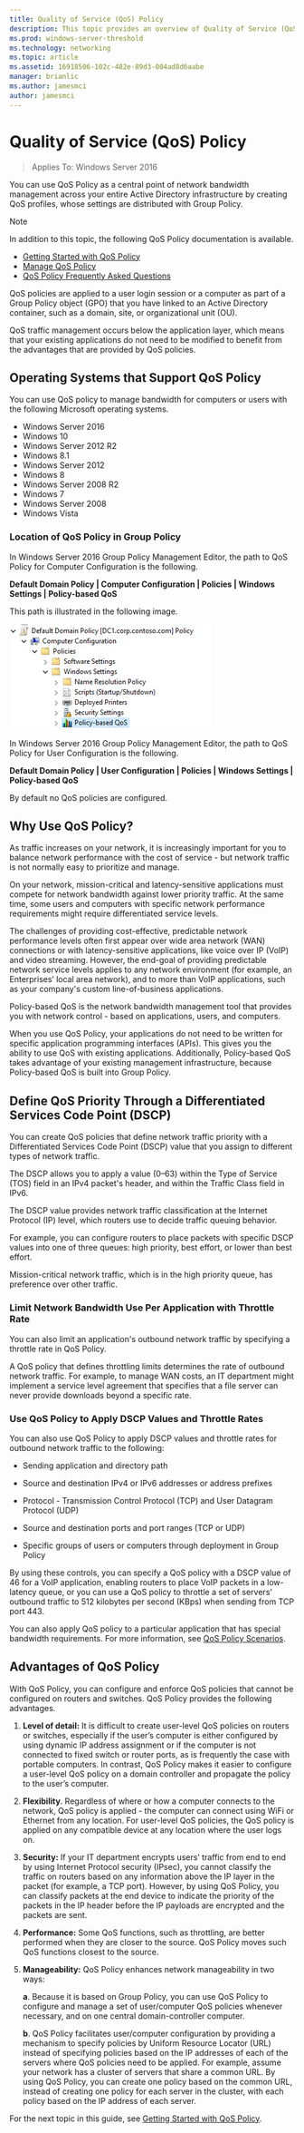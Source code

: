 ```yaml
---
title: Quality of Service (QoS) Policy
description: This topic provides an overview of Quality of Service (QoS) Policy, which allows you to use Group Policy to prioritize network traffic bandwidth of specific applications and services in Windows Server 2016.
ms.prod: windows-server-threshold
ms.technology: networking
ms.topic: article
ms.assetid: 16918506-102c-482e-89d3-004ad8d6aabe
manager: brianlic
ms.author: jamesmci
author: jamesmci
---
```


# Quality of Service \(QoS\) Policy

>Applies To: Windows Server 2016

You can use QoS Policy as a central point of network bandwidth management across your entire Active Directory infrastructure by creating QoS profiles, whose settings are distributed with Group Policy.

>[!NOTE]
>  In addition to this topic, the following QoS Policy documentation is available.  
>   
>  - [Getting Started with QoS Policy](qos-policy-get-started.md)
>  - [Manage QoS Policy](qos-policy-manage.md)
>  - [QoS Policy Frequently Asked Questions](qos-policy-faq.md)

QoS policies are applied to a user login session or a computer as part of a Group Policy object \(GPO\) that you have linked to an Active Directory container, such as a domain, site, or organizational unit \(OU\).

QoS traffic management occurs below the application layer, which means that your existing applications do not need to be modified to benefit from the advantages that are provided by QoS policies.

## Operating Systems that Support QoS Policy

You can use QoS policy to manage bandwidth for computers or users with the following Microsoft operating systems.

- Windows Server 2016
- Windows 10
- Windows Server 2012 R2
- Windows 8.1
- Windows Server 2012
- Windows 8
- Windows Server 2008 R2
- Windows 7
- Windows Server 2008
- Windows Vista

### Location of QoS Policy in Group Policy

In Windows Server 2016 Group Policy Management Editor, the path to QoS Policy for Computer Configuration is the following.

**Default Domain Policy | Computer Configuration | Policies | Windows Settings | Policy\-based QoS**

This path is illustrated in the following image.

![Location of QoS Policy in Group Policy](../../media/QoS/QoS-Gp.jpg)

In Windows Server 2016 Group Policy Management Editor, the path to QoS Policy for User Configuration is the following.

**Default Domain Policy | User Configuration | Policies | Windows Settings | Policy\-based QoS**

By default no QoS policies are configured.

## Why Use QoS Policy?
  
As traffic increases on your network, it is increasingly important for you to balance network performance with the cost of service - but network traffic is not normally easy to prioritize and manage.

On your network, mission\-critical and latency\-sensitive applications must compete for network bandwidth against lower priority traffic. At the same time, some users and computers with specific network performance requirements might require differentiated service levels.

The challenges of providing cost-effective, predictable network performance levels often first appear over wide area network \(WAN\) connections or with latency-sensitive applications, like voice over IP \(VoIP\) and video streaming. However, the end-goal of providing predictable network service levels applies to any network environment \(for example, an Enterprises’ local area network\), and to more than VoIP applications, such as your company's custom line\-of\-business applications.
  
Policy-based QoS is the network bandwidth management tool that provides you with network control -  based on applications, users, and computers. 

When you use QoS Policy, your applications do not need to be written for specific application programming interfaces \(APIs\). This gives you the ability to use QoS with existing applications. Additionally, Policy-based QoS takes advantage of your existing management infrastructure, because Policy-based QoS is built into Group Policy.

## Define QoS Priority Through a Differentiated Services Code Point \(DSCP\)
  
You can create QoS policies that define network traffic priority with a Differentiated Services Code Point \(DSCP\) value that you assign to different types of network traffic. 

The DSCP allows you to apply a value \(0–63\) within the Type of Service \(TOS\) field in an IPv4 packet's header, and within the Traffic Class field in IPv6. 

The DSCP value provides network traffic classification at the Internet Protocol \(IP\) level, which routers use to decide traffic queuing behavior. 

For example, you can configure routers to place packets with specific DSCP values into one of three queues: high priority, best effort, or lower than best effort. 

Mission-critical network traffic, which is in the high priority queue, has preference over other traffic.

### Limit Network Bandwidth Use Per Application with Throttle Rate

You can also limit an application's outbound network traffic by specifying a throttle rate in QoS Policy.

A QoS policy that defines throttling limits determines the rate of outbound network traffic. For example, to manage WAN costs, an IT department might implement a service level agreement that specifies that a file server can never provide downloads beyond a specific rate.  

### Use QoS Policy to Apply DSCP Values and Throttle Rates

You can also use QoS Policy to apply DSCP values and throttle rates for outbound network traffic to the following:

- Sending application and directory path

- Source and destination IPv4 or IPv6 addresses or address prefixes

- Protocol - Transmission Control Protocol \(TCP\) and User Datagram Protocol \(UDP\)

- Source and destination ports and port ranges \(TCP or UDP\)

- Specific groups of users or computers through deployment in Group Policy

By using these controls, you can specify a QoS policy with a DSCP value of 46 for a VoIP application, enabling routers to place VoIP packets in a low-latency queue, or you can use a QoS policy to throttle a set of servers' outbound traffic to 512 kilobytes per second \(KBps\) when sending from TCP port 443.

You can also apply QoS policy to a particular application that has special bandwidth requirements. For more information, see [QoS Policy Scenarios](qos-policy-scenarios.md).
  
## Advantages of QoS Policy

With QoS Policy, you can configure and enforce QoS policies that cannot be configured on routers and switches. QoS Policy provides the following advantages.
  
1. **Level of detail:** It is difficult to create user-level QoS policies on routers or switches, especially if the user’s computer is either configured by using dynamic IP address assignment or if the computer is not connected to fixed switch or router ports, as is frequently the case with portable computers. In contrast, QoS Policy  makes it easier to configure a user\-level QoS policy on a domain controller and propagate the policy to the user’s computer.
2. **Flexibility**. Regardless of where or how a computer connects to the network, QoS policy is applied - the computer can connect using WiFi or Ethernet from any location. For user\-level QoS policies, the QoS policy is applied on any compatible device at any location where the user logs on.
3. **Security:** If your IT department encrypts users’ traffic from end to end by using Internet Protocol security \(IPsec\), you cannot classify the traffic on routers based on any information above the IP layer in the packet \(for example, a TCP port\). However, by using QoS Policy, you can classify packets at the end device to indicate the priority of the packets in the IP header before the IP payloads are encrypted and the packets are sent.
4. **Performance:** Some QoS functions, such as throttling, are better performed when they are closer to the source. QoS Policy moves such QoS functions closest to the source.
5. **Manageability:** QoS Policy enhances network manageability in two ways:

    **a**. Because it is based on Group Policy, you can use QoS Policy to configure and manage a set of user/computer QoS policies whenever necessary, and on one central domain-controller computer.

    **b**. QoS Policy facilitates user/computer configuration by providing a mechanism to specify policies by Uniform Resource Locator \(URL\) instead of specifying policies based on the IP addresses of each of the servers where QoS policies need to be applied. For example, assume your network has a cluster of servers that share a common URL. By using QoS Policy, you can create one policy based on the common URL, instead of creating one policy for each server in the cluster, with each policy based on the IP address of each server.

For the next topic in this guide, see [Getting Started with QoS Policy](qos-policy-get-started.md).

